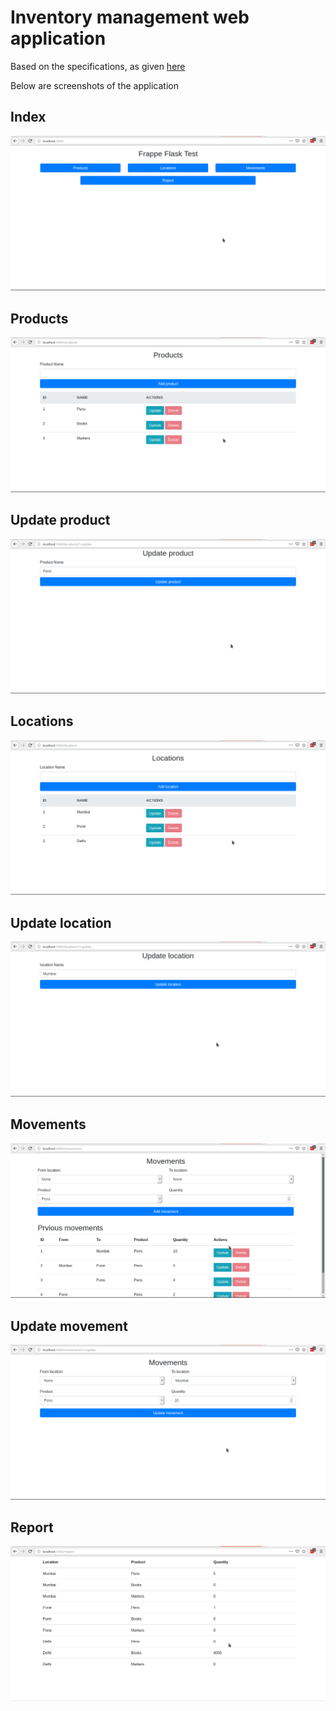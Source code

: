 # Inventory management web application

Based on the specifications, as given [here](https://frappe.io/flask-test)

Below are screenshots of the application

## Index
![index](./screenshots/index.png)

## Products

![products](./screenshots/products.png)

## Update product

![update_products](./screenshots/update_product.png)



## Locations

![locations](./screenshots/locations.png)

## Update location

![update_location](./screenshots/update_location.png)



## Movements

![movements](./screenshots/movements.png)

## Update movement

![update_movement](./screenshots/update_movement.png)


## Report

![report](./screenshots/report.png)
